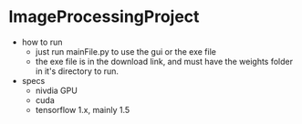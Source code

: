 # ImageProcessingProject

* how to run 
    * just run mainFile.py to use the gui or the exe file 
    * the exe file is in the download link, and must have the weights folder in it's directory to run.
* specs
    * nivdia GPU
    * cuda 
    * tensorflow 1.x, mainly 1.5
    
    
